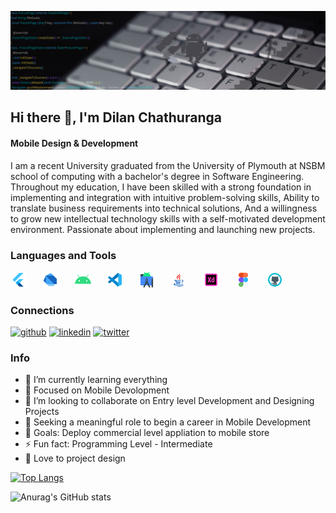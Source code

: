 


![Mobile Design & Development](https://github.com/dilenDev/dilenDev/blob/main/gitBanner.png)
## Hi there 👋, I'm Dilan Chathuranga
#### Mobile Design & Development

I am a recent University graduated from the University of Plymouth at NSBM school of computing with a bachelor's degree in Software Engineering. Throughout my education, I have been skilled with a strong foundation in implementing and integration with intuitive problem-solving skills, Ability to translate business requirements into technical solutions, And a willingness to grow new intellectual technology skills with a self-motivated development environment.
Passionate about implementing and launching new projects.


### Languages and Tools

<pre>
<img src='https://github.com/dilenDev/dilenDev/blob/main/flutter.png' alt='flutter' width='26px' >   <img src='https://github.com/dilenDev/dilenDev/blob/main/dart.png' alt='dart' width='26px' >   <img src='https://github.com/dilenDev/dilenDev/blob/main/android.png' alt='andrroid' width='26px' >   <img src='https://github.com/dilenDev/dilenDev/blob/main/vs.png' alt='vs code' width='26px' >   <img src='https://github.com/dilenDev/dilenDev/blob/main/android-studio.png' alt='android studio' width='26px' >   <img src='https://github.com/dilenDev/dilenDev/blob/main/java-gif.gif' alt='java' width='26px' >   <img src='https://github.com/dilenDev/dilenDev/blob/main/xd-gif.gif' alt='adobe XD' width='26px' >   <img src='https://github.com/dilenDev/dilenDev/blob/main/figma-gif.gif' alt='figma' width='26px' >   <img src='https://github.com/dilenDev/dilenDev/blob/main/git-gif.gif' alt='github' width='26px' >
</pre>

### Connections
[<img src='https://cdn.jsdelivr.net/npm/simple-icons@3.0.1/icons/github.svg' alt='github' height='40'>](https://github.com/dilenDev)  [<img src='https://cdn.jsdelivr.net/npm/simple-icons@3.0.1/icons/linkedin.svg' alt='linkedin' height='40'>](https://www.linkedin.com/in/www.linkedin.com/in/dilan-chathuranga/)  [<img src='https://cdn.jsdelivr.net/npm/simple-icons@3.0.1/icons/twitter.svg' alt='twitter' height='40'>](https://twitter.com/@hpdc00)  

 

### Info
- 🌱 I’m currently learning everything
- 🎯 Focused on Mobile Devolopment
- 👯 I’m looking to collaborate on Entry level Development and Designing Projects 
- 🤔 Seeking a meaningful role to begin a career in Mobile Development 
- 🥅 Goals: Deploy commercial level appliation to mobile store 
- ⚡ Fun fact: Programming Level - Intermediate 
- 🖤 Love to project design

[![Top Langs](https://github-readme-stats.vercel.app/api/top-langs/?username=dilenDev&layout=compact&theme=radical)](https://github.com/dilenDev/github-readme-stats)

![Anurag's GitHub stats](https://github-readme-stats.vercel.app/api?username=dilenDev&show_icons=true&theme=radical)




